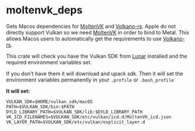 # moltenvk_deps
Gets Macos dependencies for [MoltenVK](https://github.com/KhronosGroup/MoltenVK) and [Volkano-rs](https://github.com/vulkano-rs/vulkano).
Apple do not directly support Vulkan so we need [MoltenVK](https://github.com/KhronosGroup/MoltenVK)
in order to bind to Metal.
This allows Macos users to automatically get the requirements to use [Volkano-rs](https://github.com/vulkano-rs/vulkano).

This crate will check you have the Vulkan SDK from [Lunar](https://vulkan.lunarg.com/sdk/home) installed 
and the required environment variables set.

If you don't have them it will download and upack sdk.
Then it will set the environment variables permanently in your `.profile` or `.bash_profile`

__It will set:__
```
VULKAN_SDK=$HOME/vulkan_sdk/macOS
PATH=$VULKAN_SDK/bin:$PATH
DYLD_LIBRARY_PATH=$VULKAN_SDK/lib:$DYLD_LIBRARY_PATH
VK_ICD_FILENAMES=$VULKAN_SDK/etc/vulkan/icd.d/MoltenVK_icd.json
VK_LAYER_PATH=$VULKAN_SDK/etc/vulkan/explicit_layer.d
```
